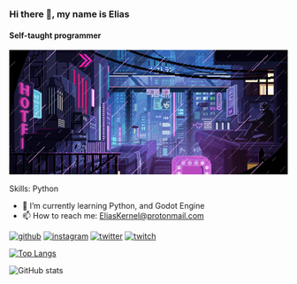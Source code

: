### Hi there 👋, my name is Elias
#### Self-taught programmer
![Self-taught programmer](https://raw.githubusercontent.com/EliasKernel/EliasKernel/main/City.gif)


Skills: Python

- 🌱 I’m currently learning Python, and Godot Engine 
- 📫 How to reach me: EliasKernel@protonmail.com 


[<img src='https://cdn.jsdelivr.net/npm/simple-icons@3.0.1/icons/github.svg' alt='github' height='40'>](https://github.com/EliasKernel)  [<img src='https://cdn.jsdelivr.net/npm/simple-icons@3.0.1/icons/instagram.svg' alt='instagram' height='40'>](https://www.instagram.com/EliasKernel/)  [<img src='https://cdn.jsdelivr.net/npm/simple-icons@3.0.1/icons/twitter.svg' alt='twitter' height='40'>](https://twitter.com/EliasKernel)  [<img src='https://cdn.jsdelivr.net/npm/simple-icons@3.0.1/icons/twitch.svg' alt='twitch' height='40'>](EliasKernel)  

[![Top Langs](https://github-readme-stats.vercel.app/api/top-langs/?username=EliasKernel)](https://github.com/anuraghazra/github-readme-stats)

![GitHub stats](https://github-readme-stats.vercel.app/api?username=EliasKernel&show_icons=true)  

